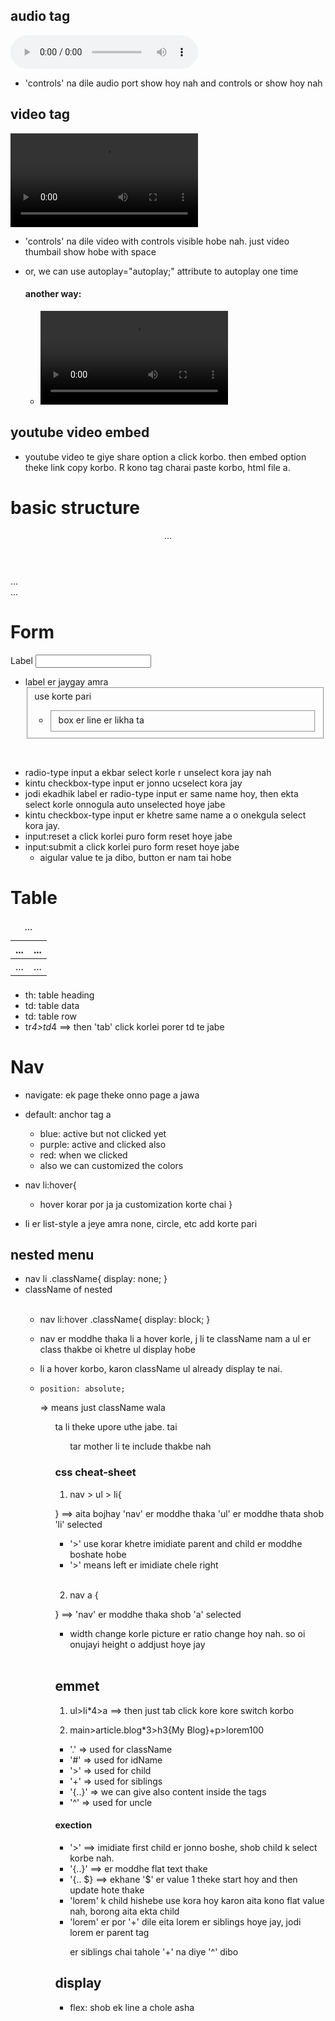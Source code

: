 ## audio tag
<audio controls src = "..."></audio>

- 'controls' na dile audio port show hoy nah and controls or show hoy nah


## video tag
<video src = "..."></video>

- 'controls' na dile video with controls visible hobe nah. just video thumbail show hobe with space

- or, we can use autoplay="autoplay;" attribute to autoplay one time

    #### another way:
    - <video controls>
        <source src="">
        <!-- we can use mane source -->
    </video>


## youtube video embed
- youtube video te giye share option a click korbo. then embed option theke link copy korbo. R kono tag charai paste korbo, html file a.



# basic structure
<body>
    <header>...</header>
    <main> ... </main>
    <footer> ... </footer>
</body>


# Form
<form>
    <label for="same">Label
        <input type="" name="" id="same">
    </label>
</form>


- label er jaygay amra <fieldset> use korte pari
    - <fieldset>
        <lagend>box er line er likha ta</lagend>
    </fieldset>
<br>

- radio-type input a ekbar select korle r unselect kora jay nah
- kintu checkbox-type input er jonno ucselect kora jay
- jodi ekadhik label er radio-type input er same name hoy, then ekta select korle onnogula auto unselected hoye jabe
- kintu checkbox-type input er khetre same name a o onekgula select kora jay.
- input:reset a click korlei puro form reset hoye jabe
- input:submit a click korlei puro form reset hoye jabe
    - aigular value te ja dibo, button er nam tai hobe



# Table
<table>
    <caption>...</caption>
    <thead>
        <tr>
            <th>...</th>
            <th>...</th>
        </tr>
    </thead>
    <tbody>
        <tr>
            <td>...</td>
            <td>...</td>
        </tr>
    </tbody>
    <tfoot>
        <td colspan=""></td> 
    <tfoot>
</table>

- th: table heading
- td: table data
- td: table row
- tr*4>td*4 ==> then 'tab' click korlei porer td te jabe



# Nav
- navigate: ek page theke onno page a jawa
- default: anchor tag a
    * blue: active but not clicked yet
    * purple: active and clicked also
    * red: when we clicked
    - also we can customized the colors

- nav li:hover{
    - hover korar por ja ja customization korte chai
}
- li er list-style a jeye amra none, circle, etc add korte pari


## nested menu
- nav li .className{
    display: none;
}
- className of nested <ul>
<br>

- nav li:hover .className{
    display: block;
}
- nav er moddhe thaka li a hover korle, j li te className nam a ul er class thakbe oi khetre ul display hobe
- li a hover korbo, karon className ul already display te nai.

-     position: absolute;
    => means just className wala <ul> ta li theke upore uthe jabe. tai <ul> tar mother li te include thakbe nah

### css cheat-sheet
1. nav > ul > li{

}
    ==> aita bojhay 'nav' er moddhe thaka 'ul' er moddhe thata shob 'li' selected
- '>' use korar khetre imidiate parent and child er moddhe boshate hobe
- '>' means left er imidiate chele right
<br>

2. nav a {

}
    ==> 'nav' er moddhe thaka shob 'a' selected

- width change korle picture er ratio change hoy nah. so oi onujayi height o addjust hoye jay
<br>


## emmet

1. ul>li*4>a ==> then just tab click kore kore switch korbo

2. main>article.blog*3>h3{My Blog}+p>lorem100

- '.' => used for className
- '#' => used for idName
- '>' => used for child
- '+' => used for siblings
- '{..}' => we can give also content inside the tags
- '^' => used for uncle

#### exection
- '>' ==> imidiate first child er jonno boshe, shob child k select korbe nah.
- '{..}' ==> er moddhe flat text thake
- '{.. $} ==> ekhane '$' er value 1 theke start hoy and then update hote thake
- 'lorem' k child hishebe use kora hoy karon aita kono flat value nah, borong aita ekta child
- 'lorem' er por '+' dile eita lorem er siblings hoye jay, jodi lorem er parent tag <p> er siblings chai tahole '+' na diye '^' dibo


## display
- flex: shob ek line a chole asha